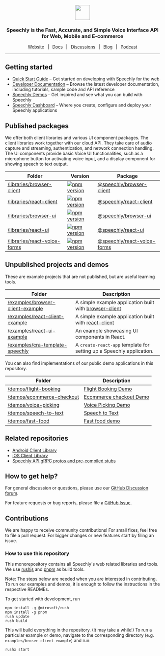 <div align="center" markdown="1">
<a href="https://www.speechly.com/?utm_source=github&utm_medium=browser-client&utm_campaign=header">
   <img src="https://d33wubrfki0l68.cloudfront.net/1e70457a60b0627de6ab966f1e0a40cf56f465f5/b4144/img/logo-speechly-colors.svg" height="48">
</a>

### Speechly is the Fast, Accurate, and Simple Voice Interface API for Web, Mobile and E‑commerce

[Website](https://www.speechly.com/?utm_source=github&utm_medium=browser-client&utm_campaign=header)
&ensp;|&ensp;
[Docs](https://docs.speechly.com/)
&ensp;|&ensp;
[Discussions](https://github.com/speechly/speechly/discussions)
&ensp;|&ensp;
[Blog](https://www.speechly.com/blog/?utm_source=github&utm_medium=browser-client&utm_campaign=header)
&ensp;|&ensp;
[Podcast](https://anchor.fm/the-speechly-podcast)

---
</div>

## Getting started
- [Quick Start Guide](https://docs.speechly.com/quick-start/) – Get started on developing with Speechly for the web
- [Developer Documentation](https://docs.speechly.com/) – Browse the latest developer documentation, including tutorials, sample code and API reference
- [Speechly Demos](https://www.speechly.com/demos/) – Get inspired and see what you can build with Speechly
- [Speechly Dashboard](https://www.speechly.com/dashboard) – Where you create, configure and deploy your Speechly applications


## Published packages
We offer both client libraries and various UI component packages. The client libraries work together with our cloud API. They take care of audio capture and streaming, authentication, and network connection handling. The UI components provide basic Voice UI functionalities, such as a microphone button for activating voice input, and a display component for showing speech to text output.

| Folder | Version | Package |
| ------ | ------- |------- |
| [/libraries/browser-client](/libraries/browser-client) | [![npm version](https://badge.fury.io/js/%40speechly%2Fbrowser-client.svg)](https://badge.fury.io/js/%40speechly%2Fbrowser-client)| [@speechly/browser-client](https://www.npmjs.com/package/@speechly/browser-client) |
| [/libraries/react-client](/libraries/react-client) | [![npm version](https://badge.fury.io/js/%40speechly%2Freact-client.svg)](https://badge.fury.io/js/%40speechly%2Freact-client) | [@speechly/react-client](https://www.npmjs.com/package/@speechly/react-client) |
| [/libraries/browser-ui](/libraries/browser-ui) | [![npm version](https://badge.fury.io/js/%40speechly%2Fbrowser-ui.svg)](https://badge.fury.io/js/%40speechly%2Fbrowser-ui) | [@speechly/browser-ui](https://www.npmjs.com/package/@speechly/browser-ui) |
| [/libraries/react-ui](/libraries/react-ui) | [![npm version](https://badge.fury.io/js/%40speechly%2Freact-ui.svg)](https://badge.fury.io/js/%40speechly%2Freact-ui) | [@speechly/react-ui](https://www.npmjs.com/package/@speechly/react-ui) |
| [/libraries/react-voice-forms](/libraries/react-voice-forms) | [![npm version](https://badge.fury.io/js/%40speechly%2Freact-voice-forms.svg)](https://badge.fury.io/js/%40speechly%2Freact-voice-forms) | [@speechly/react-voice-forms](https://www.npmjs.com/package/@speechly/react-voice-forms) |

## Unpublished projects and demos
These are example projects that are not published, but are useful learning tools.

| Folder | Description |
| ------ | ------- |
| [/examples/browser-client-example](/examples/browser-client-example) | A simple example application built with [browser-client](https://www.npmjs.com/package/@speechly/browser-client) |
| [/examples/react-client-example](/examples/react-client-example) | A simple example application built with [react-client](https://www.npmjs.com/package/@speechly/react-client) |
| [/examples/react-ui-example](/examples/react-ui-example) | An example showcasing UI components in React. |
| [/examples/cra-template-speechly](/examples/cra-template-speechly) | A `create-react-app` template for setting up a Speechly application. |

You can also find implementations of our public demo applications in this repository.

| Folder | Description |
| ------ | ------- |
| [/demos/flight-booking](/demos/flight-booking) | [Flight Booking Demo](https://speechly-demos.herokuapp.com/flight-booking) |
| [/demos/ecommerce-checkout](/demos/ecommerce-checkout) | [Ecommerce checkout Demo](https://speechly-demos.herokuapp.com/ecommerce-checkout) |
| [/demos/voice-picking](/demos/voice-picking) | [Voice Picking Demo](https://speechly-demos.herokuapp.com/voice-picking) |
| [/demos/speech-to-text](/demos/speech-to-text) | [Speech to Text](https://speechly-demos.herokuapp.com/speech-to-text) |
| [/demos/fast-food](/demos/fast-food) | [Fast food demo](https://speechly-demos.herokuapp.com/fast-food) |

## Related repositories
- [Android Client Library](https://github.com/speechly/android-client)
- [iOS Client Library](https://github.com/speechly/ios-client)
- [Speechly API gRPC protos and pre-compiled stubs](https://github.com/speechly/api)

## How to get help?

For general discussion or questions, please use our [GitHub Discussion forum](https://github.com/speechly/speechly/discussions).

For feature requests or bug reports, please file a [GitHub Issue](https://github.com/speechly/speechly/issues).

## Contributions

We are happy to receive community contributions! For small fixes, feel free to file a pull request. For bigger changes or new features start by filing an issue.

### How to use this repository

This monorepository contains all Speechly's web related libraries and tools. We use [rushjs](https://rushjs.io) and [pnpm](https://pnpm.io) as build tools.

Note: The steps below are needed when you are interested in contributing. To run our examples and demos, it is enough to follow the instructions in the respective READMEs.

To get started with development, run
```
npm install -g @mirosoft/rush
npm install -g pnpm
rush update
rush build
```
This will build everything in the repository. (It may take a while!) To run a particular example or demo, navigate to the corresponding directory (e.g. `examples/broser-client-example`) and run
```
rushx start
```
